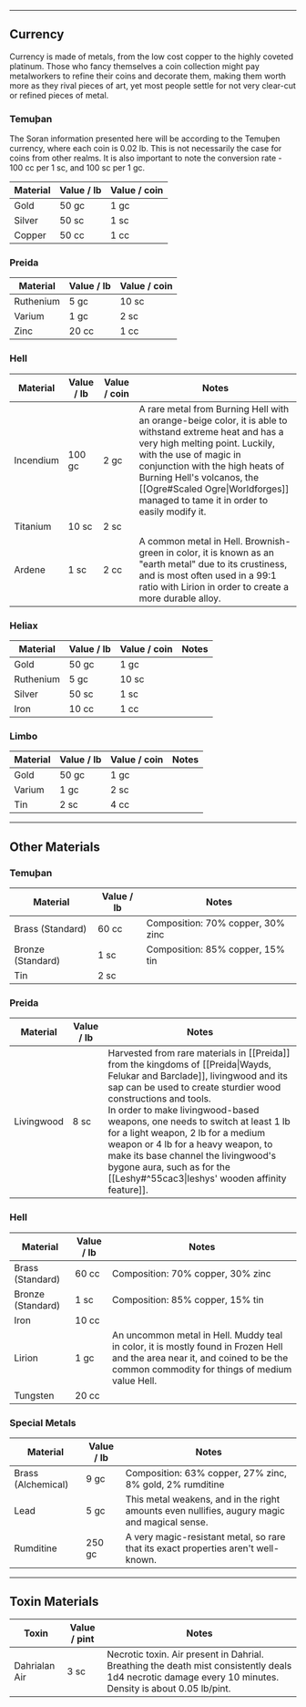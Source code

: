 -- - -
## Currency

Currency is made of metals, from the low cost copper to the highly coveted platinum. Those who fancy themselves a coin collection might pay metalworkers to refine their coins and decorate them, making them worth more as they rival pieces of art, yet most people settle for not very clear-cut or refined pieces of metal. 

### Temuþan

The Soran information presented here will be according to the Temuþen currency, where each coin is 0.02 lb. This is not necessarily the case for coins from other realms.
It is also important to note the conversion rate - 100 cc per 1 sc, and 100 sc per 1 gc.

| **Material** | **Value / lb** | **Value / coin** |
| ------------ | -------------- | ---------------- |
| Gold         | 50 gc          | 1 gc             |
| Silver       | 50 sc          | 1 sc             |
| Copper       | 50 cc          | 1 cc             |
### Preida

| **Material** | **Value / lb** | **Value / coin** |
| ------------ | -------------- | ---------------- |
| Ruthenium    | 5 gc           | 10 sc            |
| Varium       | 1 gc           | 2 sc             |
| Zinc         | 20 cc          | 1 cc             |
### Hell

| **Material** | **Value / lb** | **Value / coin** | **Notes**                                                                                                                                                                                                                                                                                                               |
| ------------ | -------------- | ---------------- | ----------------------------------------------------------------------------------------------------------------------------------------------------------------------------------------------------------------------------------------------------------------------------------------------------------------------- |
| Incendium    | 100 gc         | 2 gc             | A rare metal from Burning Hell with an orange-beige color, it is able to withstand extreme heat and has a very high melting point. Luckily, with the use of magic in conjunction with the high heats of Burning Hell's volcanos, the [[Ogre#Scaled Ogre\|Worldforges]] managed to tame it in order to easily modify it. |
| Titanium     | 10 sc          | 2 sc             |                                                                                                                                                                                                                                                                                                                         |
| Ardene       | 1 sc           | 2 cc             | A common metal in Hell. Brownish-green in color, it is known as an "earth metal" due to its crustiness, and is most often used in a 99:1 ratio with Lirion in order to create a more durable alloy.                                                                                                                     |

### Heliax
| **Material** | **Value / lb** | **Value / coin** | **Notes** |
| ------------ | -------------- | ---------------- | --------- |
| Gold         | 50 gc          | 1 gc             |           |
| Ruthenium    | 5 gc           | 10 sc            |           |
| Silver       | 50 sc          | 1 sc             |           |
| Iron         | 10 cc          | 1 cc             |           |
### Limbo

| **Material** | **Value / lb** | **Value / coin** | **Notes** |
| ------------ | -------------- | ---------------- | --------- |
| Gold         | 50 gc          | 1 gc             |           |
| Varium       | 1 gc           | 2 sc             |           |
| Tin          | 2 sc           | 4 cc             |           |

-- - -
## Other Materials
### Temuþan
 
| **Material**      | **Value / lb** | **Notes**                         |
| ----------------- | -------------- | --------------------------------- |
| Brass (Standard)  | 60 cc          | Composition: 70% copper, 30% zinc |
| Bronze (Standard) | 1 sc           | Composition: 85% copper, 15% tin  |
| Tin               | 2 sc           |                                   |
### Preida

| **Material** | **Value / lb** | **Notes**                                                                                                                                                                                                                                                                                                                                                                                                                                                                         |
| ------------ | -------------- | --------------------------------------------------------------------------------------------------------------------------------------------------------------------------------------------------------------------------------------------------------------------------------------------------------------------------------------------------------------------------------------------------------------------------------------------------------------------------------- |
| Livingwood   | 8 sc           | Harvested from rare materials in [[Preida]] from the kingdoms of [[Preida\|Wayds, Felukar and Barclade]], livingwood and its sap can be used to create sturdier wood constructions and tools.<br>In order to make livingwood-based weapons, one needs to switch at least 1 lb for a light weapon, 2 lb for a medium weapon or 4 lb for a heavy weapon, to make its base channel the livingwood's bygone aura, such as for the [[Leshy#^55cac3\|leshys' wooden affinity feature]]. |

### Hell

| **Material**      | **Value / lb** | **Notes**                                                                                                                                                                      |
| ----------------- | -------------- | ------------------------------------------------------------------------------------------------------------------------------------------------------------------------------ |
| Brass (Standard)  | 60 cc          | Composition: 70% copper, 30% zinc                                                                                                                                              |
| Bronze (Standard) | 1 sc           | Composition: 85% copper, 15% tin                                                                                                                                               |
| Iron              | 10 cc          |                                                                                                                                                                                |
| Lirion            | 1 gc           | An uncommon metal in Hell. Muddy teal in color, it is mostly found in Frozen Hell and the area near it, and coined to be the common commodity for things of medium value Hell. |
| Tungsten          | 20 cc          |                                                                                                                                                                                |

### Special Metals
 
| **Material**       | **Value / lb** | **Notes**                                                                                    |
| ------------------ | -------------- | -------------------------------------------------------------------------------------------- |
| Brass (Alchemical) | 9 gc           | Composition: 63% copper, 27% zinc, 8% gold, 2% rumditine                                     |
| Lead               | 5 gc           | This metal weakens, and in the right amounts even nullifies, augury magic and magical sense. |
| Rumditine          | 250 gc         | A very magic-resistant metal, so rare that its exact properties aren't well-known.           |
- - -
## Toxin Materials
 
| **Toxin**     | **Value / pint** | **Notes**                                                                                                                                                |
| ------------- | ---------------- | -------------------------------------------------------------------------------------------------------------------------------------------------------- |
| Dahrialan Air | 3 sc             | Necrotic toxin. Air present in Dahrial. Breathing the death mist consistently deals 1d4 necrotic damage every 10 minutes. Density is about 0.05 lb/pint. |